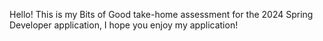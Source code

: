 Hello! This is my Bits of Good take-home assessment for the 2024 Spring Developer application, I hope you enjoy my application!
